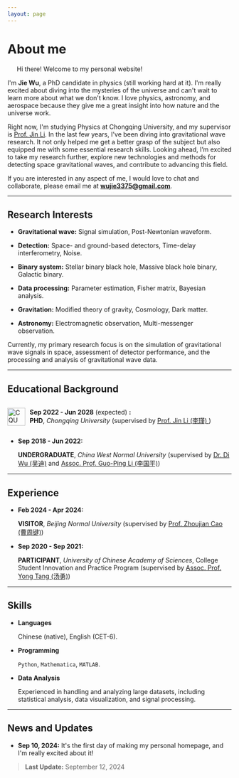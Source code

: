 ```yaml
---
layout: page
---
```


<!-- # <span style="color:red">The website is not completed.</span> -->

# About me

<!-- <img src="https://wujie3375.github.io/caihanlin.jpg" class="floatpic" width="360" height="480"> -->
 


<p style="text-indent: 1.5em;">Hi there! Welcome to my personal website!</p>

I'm **Jie Wu**, a PhD candidate in physics (still working hard at it). 
I'm really excited about diving into the mysteries of the universe and can't wait to learn more about what we don't know. 
I love physics, astronomy, and aerospace because they give me a great insight into how nature and the universe work.

Right now, I'm studying Physics at Chongqing University, and my supervisor is [Prof. Jin Li](https://inspirehep.net/authors/1456898?ui-citation-summary=true&ui-exclude-self-citations=true). 
In the last few years, I've been diving into gravitational wave research. It not only helped me get a better grasp of the subject but also equipped me with some essential research skills. Looking ahead, I’m excited to take my research further, explore new technologies and methods for detecting space gravitational waves, and contribute to advancing this field.

If you are interested in any aspect of me, I would love to chat and collaborate, please email me at **wujie3375@gmail.com**.

---

## Research Interests

- **Gravitational wave:**  Signal simulation, Post-Newtonian waveform.

- **Detection:** Space- and ground-based detectors, Time-delay interferometry, Noise.

- **Binary system:** Stellar binary black hole, Massive black hole binary, Galactic binary.

- **Data processing:** Parameter estimation, Fisher matrix, Bayesian analysis.

- **Gravitation:** Modified theory of gravity, Cosmology, Dark matter.

- **Astronomy:** Electromagnetic observation, Multi-messenger observation.

Currently, my primary research focus is on the simulation of gravitational wave signals in space, assessment of detector performance, and the processing and analysis of gravitational wave data.


---

## Educational Background

<!-- -  **Sep 2022 - Jun 2028** (expected) **:** 
  
   **PHD**, *Chongqing University* (supervised by [Prof. Jin Li (李瑾)](https://inspirehep.net/authors/1456898?ui-citation-summary=true&ui-exclude-self-citations=true)) -->

<div style="display: flex; align-items: center;">
  <!-- 学校的 logo -->
  <img src="https://wujie3375.github.io/images/logo2/cqu.png" alt="CQU" style="height: 40px; margin-right: 10px;">
  
  <!-- 文字内容 -->
  <ul style="list-style-type: none; padding-left: 0; margin-left: 0;">
    <li>
      <strong>Sep 2022 - Jun 2028</strong> (expected) <strong>:</strong><br>
      <strong>PHD</strong>, <em>Chongqing University</em> (supervised by 
      <a href="https://inspirehep.net/authors/1456898?ui-citation-summary=true&ui-exclude-self-citations=true">
        Prof. Jin Li (李瑾)
      </a>)
    </li>
  </ul>
</div>



-  **Sep 2018 - Jun 2022:** 

   **UNDERGRADUATE**, *China West Normal University* (supervised by [Dr. Di Wu (吴迪)](https://inspirehep.net/authors/1647692?ui-citation-summary=true&ui-exclude-self-citations=true) and [Assoc. Prof. Guo-Ping Li (李国平)](https://inspirehep.net/authors/1275221?ui-citation-summary=true&ui-exclude-self-citations=true))

---

## Experience

-  **Feb 2024 - Apr 2024:** 

   **VISITOR**, *Beijing Normal University* (supervised by [Prof. Zhoujian Cao (曹周键)](https://inspirehep.net/authors/1060083?ui-citation-summary=true&ui-exclude-self-citations=true))

-  **Sep 2020 - Sep 2021:** 

   **PARTICIPANT**, *University of Chinese Academy of Sciences*, College Student Innovation and Practice Program (supervised by [Assoc. Prof. Yong Tang (汤勇)](https://inspirehep.net/authors/1040919?ui-citation-summary=true&ui-exclude-self-citations=true))

---

## Skills

- **Languages**
  
    Chinese (native), English (CET-6).

- **Programming**
  
    ```Python```, ```Mathematica```, ```MATLAB```.

- **Data Analysis**
  
    Experienced in handling and analyzing large datasets, including statistical analysis, data visualization, and signal processing.

---
## News and Updates

- **Sep 10, 2024:** It's the first day of making my personal homepage, and I'm really excited about it!

> **Last Update:** September 12, 2024
